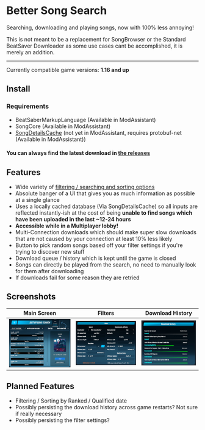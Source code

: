 # Better Song Search

Searching, downloading and playing songs, now with 100% less annoying!

This is not meant to be a replacement for SongBrowser or the Standard BeatSaver Downloader as some use cases cant be accomplished, it is merely an addition.

---

Currently compatible game versions: **1.16 and up**

## Install

### Requirements

- BeatSaberMarkupLanguage (Available in ModAssistant)
- SongCore (Available in ModAssistant)
- [SongDetailsCache](https://github.com/kinsi55/BeatSaber_SongDetails/releases/latest) (not yet in ModAssistant, requires protobuf-net (Available in ModAssistant))

#### You can always find the latest download in [the releases](https://github.com/kinsi55/BeatSaber_BetterSongSearch/releases)

## Features

- Wide variety of [filtering / searching and sorting options](#Screenshots)
- Absolute banger of a UI that gives you as much information as possible at a single glance
- Uses a locally cached database (Via SongDetailsCache) so all inputs are reflected instantly-ish at the cost of being **unable to find songs which have been uploaded in the last ~12-24 hours**
- **Accessible while in a Multiplayer lobby!**
- Multi-Connection downloads which should make super slow downloads that are not caused by your connection at least 10% less likely
- Button to pick random songs based off your filter settings if you're trying to discover new stuff
- Download queue / history which is kept until the game is closed
- Songs can directly be played from the search, no need to manually look for them after downloading
- If downloads fail for some reason they are retried

## Screenshots

Main Screen | Filters | Download History
:-------------------------:|:-------------------------:|:-------------------------:
![Main UI](Screenshots/main.jpg) | ![Main UI](Screenshots/filters.jpg)  |  ![Main UI](Screenshots/dlhistory.jpg)

## Planned Features

- Filtering / Sorting by Ranked / Qualified date
- Possibly persisting the download history across game restarts? Not sure if really necessary
- Possibly persisting the filter settings?
